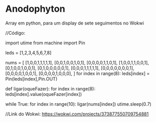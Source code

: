 # Anodophyton
Array em python, para um display de sete seguimentos no Wokwi


//Código:


import utime
from machine import Pin

leds = [1,2,3,4,5,6,7,8]

nums = [
    [1,0,0,1,1,1,1,1],
    [0,0,1,0,0,1,0,1],
    [0,0,0,0,1,1,0,1],
    [1,0,0,1,1,0,0,1],
    [0,1,0,0,1,0,0,1],
    [0,1,0,0,0,0,0,1],
    [0,0,0,1,1,1,1,1],
    [0,0,0,0,0,0,0,1],
    [0,0,0,0,1,0,0,1],
    [0,0,0,0,1,0,0,0],
  ]
for index in range(8):
  leds[index] = Pin(leds[index],Pin.OUT)

def ligar(oqueFazer):
  for index in range(8):
    leds[index].value(oqueFazer[index])

while True:
  for index in range(10):
    ligar(nums[index])
    utime.sleep(0.7)


//Link do Wokwi:
https://wokwi.com/projects/373877550709754881
